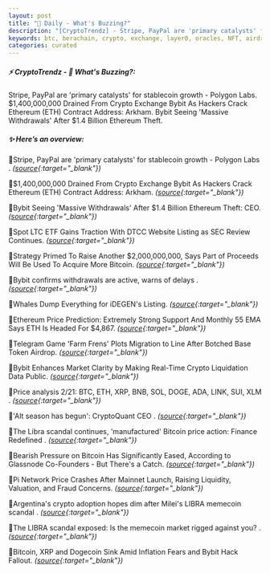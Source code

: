 ```yaml
---
layout: post
title: "🌌 Daily - What's Buzzing?"
description: "[CryptoTrendz] - Stripe, PayPal are 'primary catalysts' for stablecoin growth - Polygon Labs. $1,400,000,000 Drained From Crypto Exchange Bybit As Hackers Crack Ethereum (ETH) Contract Address: Arkham. Bybit Seeing 'Massive Withdrawals' After $1.4 Billion Ethereum Theft."
keywords: btc, berachain, crypto, exchange, layer0, oracles, NFT, airdrop, payments, erc20, wallet
categories: curated
---
```


##### ⚡ CryptoTrendz - 📌 *What's Buzzing?:*

Stripe, PayPal are 'primary catalysts' for stablecoin growth - Polygon Labs. $1,400,000,000 Drained From Crypto Exchange Bybit As Hackers Crack Ethereum (ETH) Contract Address: Arkham. Bybit Seeing 'Massive Withdrawals' After $1.4 Billion Ethereum Theft.

##### ✨ *Here’s an overview:*


🔹Stripe, PayPal are 'primary catalysts' for stablecoin growth - Polygon Labs . *([source](https://s.avyag.com/ly2u){:target="_blank"})*

🔹$1,400,000,000 Drained From Crypto Exchange Bybit As Hackers Crack Ethereum (ETH) Contract Address: Arkham. *([source](https://s.avyag.com/vqvm){:target="_blank"})*

🔹Bybit Seeing 'Massive Withdrawals' After $1.4 Billion Ethereum Theft: CEO. *([source](https://s.avyag.com/1057){:target="_blank"})*

🔹Spot LTC ETF Gains Traction With DTCC Website Listing as SEC Review Continues. *([source](https://s.avyag.com/xydl){:target="_blank"})*

🔹Strategy Primed To Raise Another $2,000,000,000, Says Part of Proceeds Will Be Used To Acquire More Bitcoin. *([source](https://s.avyag.com/mcni){:target="_blank"})*

🔹Bybit confirms withdrawals are active, warns of delays . *([source](https://s.avyag.com/03re){:target="_blank"})*

🔹Whales Dump Everything for iDEGEN's Listing. *([source](https://s.avyag.com/4c29){:target="_blank"})*

🔹Ethereum Price Prediction: Extremely Strong Support And Monthly 55 EMA Says ETH Is Headed For $4,867. *([source](https://s.avyag.com/jmh2){:target="_blank"})*

🔹Telegram Game 'Farm Frens' Plots Migration to Line After Botched Base Token Airdrop. *([source](https://s.avyag.com/sakt){:target="_blank"})*

🔹Bybit Enhances Market Clarity by Making Real-Time Crypto Liquidation Data Public. *([source](https://s.avyag.com/tg3y){:target="_blank"})*

🔹Price analysis 2/21: BTC, ETH, XRP, BNB, SOL, DOGE, ADA, LINK, SUI, XLM . *([source](https://s.avyag.com/cnuq){:target="_blank"})*

🔹'Alt season has begun': CryptoQuant CEO . *([source](https://s.avyag.com/s9wz){:target="_blank"})*

🔹The Libra scandal continues, 'manufactured' Bitcoin price action: Finance Redefined . *([source](https://s.avyag.com/llcu){:target="_blank"})*

🔹Bearish Pressure on Bitcoin Has Significantly Eased, According to Glassnode Co-Founders - But There's a Catch. *([source](https://s.avyag.com/67o2){:target="_blank"})*

🔹Pi Network Price Crashes After Mainnet Launch, Raising Liquidity, Valuation, and Fraud Concerns. *([source](https://s.avyag.com/qkuy){:target="_blank"})*

🔹Argentina's crypto adoption hopes dim after Milei's LIBRA memecoin scandal . *([source](https://s.avyag.com/ft7j){:target="_blank"})*

🔹The LIBRA scandal exposed: Is the memecoin market rigged against you? . *([source](https://s.avyag.com/fsp5){:target="_blank"})*

🔹Bitcoin, XRP and Dogecoin Sink Amid Inflation Fears and Bybit Hack Fallout. *([source](https://s.avyag.com/dxun){:target="_blank"})*

